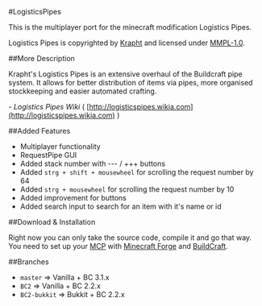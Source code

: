 #LogisticsPipes

This is the multiplayer port for the minecraft modification Logistics Pipes.

Logistics Pipes is copyrighted by [Krapht](https://github.com/Krapht "Krapht GitHub profile") and licensed under [MMPL-1.0](http://www.mod-buildcraft.com/MMPL-1.0.txt "Link to the license").

##More Description

Krapht's Logistics Pipes is an extensive overhaul of the Buildcraft pipe system. It allows for better distribution of items via pipes, more organised stockkeeping and easier automated crafting.

\- *Logistics Pipes Wiki* ( [http://logisticspipes.wikia.com](http://logisticspipes.wikia.com) )

##Added Features
- Multiplayer functionality
- RequestPipe GUI
 - Added stack number with --- / +++ buttons
 - Added `strg + shift + mousewheel` for scrolling the request number by 64
 - Added `strg + mousewheel` for scrolling the request number by 10
 - Added improvement for buttons
 - Added search input to search for an item with it's name or id

##Download & Installation

Right now you can only take the source code, compile it and go that way. You need to set up your [MCP](http://mcp.ocean-labs.de "Minecraft Coder Pack") with [Minecraft Forge](https://github.com/MinecraftForge/MinecraftForge "GitHub MinecraftForge") and [BuildCraft](https://github.com/SirSengir/BuildCraft "GitHub BuildCraft").

##Branches

- `master` => Vanilla + BC 3.1.x
- `BC2` => Vanilla + BC 2.2.x
- `BC2-bukkit` => Bukkit + BC 2.2.x